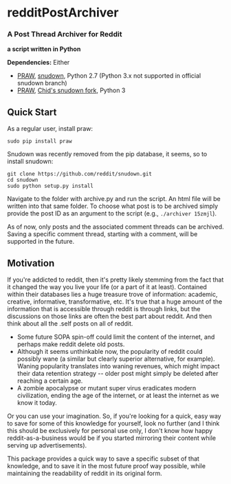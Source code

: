 # redditPostArchiver  #

### A Post Thread Archiver for Reddit ###

**a script written in Python**

**Dependencies:** Either

 * [PRAW](https://github.com/praw-dev/praw), [snudown](https://github.com/reddit/snudown), Python 2.7 (Python 3.x not supported in official snudown branch)
 * [PRAW](https://github.com/praw-dev/praw), [Chid's snudown fork](https://github.com/chid/snudown), Python 3

## Quick Start ##

As a regular user, install praw:

    sudo pip install praw  

Snudown was recently removed from the pip database, it seems, so to install snudown:

    git clone https://github.com/reddit/snudown.git
    cd snudown
    sudo python setup.py install

Navigate to the folder with archive.py and run the script. An html file will be written into that same folder. To choose what post is to be archived simply provide the post ID as an argument to the script (e.g., `./archiver 15zmjl`).

As of now, only posts and the associated comment threads can be archived. Saving a specific comment thread, starting with a comment, will be supported in the future. 

## Motivation ##

If you're addicted to reddit, then it's pretty likely stemming from the fact that it changed the way you live your life (or a part of it at least). Contained within their databases lies a huge treasure trove of information: academic, creative, informative, transformative, etc. It's true that a huge amount of the information that is accessible through reddit is through links, but the discussions on those links are often the best part about reddit. And then think about all the .self posts on all of reddit.

* Some future SOPA spin-off could limit the content of the internet, and perhaps make reddit delete old posts. 
* Although it seems unthinkable now, the popularity of reddit could possibly wane (a similar but clearly superior alternative, for example). Waning popularity translates into waning revenues, which might impact their data retention strategy -- older post might simply be deleted after reaching a certain age.
* A zombie apocalypse or mutant super virus eradicates modern civilization, ending the age of the internet, or at least the internet as we know it today. 

Or you can use your imagination. So, if you're looking for a quick, easy way to save for some of this knowledge for yourself, look no further (and I think this should be exclusively for personal use only, I don't know how happy reddit-as-a-business would be if you started mirroring their content while serving up advertisements).

This package provides a quick way to save a specific subset of that knowledge, and to save it in the most future proof way possible, while maintaining the readability of reddit in its original form.


